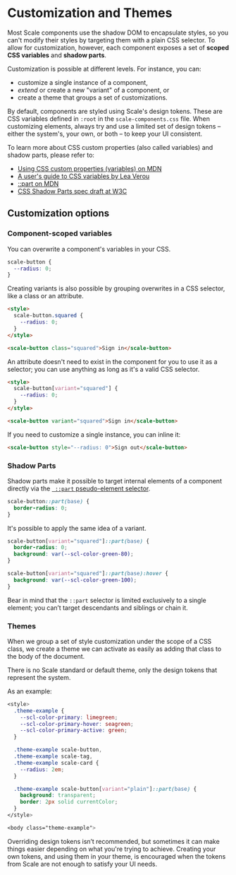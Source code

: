# Customization and Themes  

Most Scale components use the shadow DOM to encapsulate styles, so you can't modify their styles by targeting them with a plain CSS selector. To allow for customization, however, each component exposes a set of **scoped CSS variables** and **shadow parts**.

Customization is possible at different levels. For instance, you can:

- customize a single instance of a component,
- *extend* or create a new "variant" of a component, or
- create a theme that groups a set of customizations.

By default, components are styled using Scale's design tokens. These are CSS variables defined in `:root` in the `scale-components.css` file. When customizing elements, always try and use a limited set of design tokens – either the system's, your own, or both – to keep your UI consistent.

To learn more about CSS custom properties (also called variables) and shadow parts, please refer to:

- [Using CSS custom properties (variables) on MDN](https://developer.mozilla.org/en-US/docs/Web/CSS/Using_CSS_custom_properties)
- [A user's guide to CSS variables by Lea Verou](https://increment.com/frontend/a-users-guide-to-css-variables/)
- [::part on MDN](https://developer.mozilla.org/en-US/docs/Web/CSS/::part)
- [CSS Shadow Parts spec draft at W3C](https://drafts.csswg.org/css-shadow-parts-1/#part)

## Customization options

### Component-scoped variables

You can overwrite a component's variables in your CSS.

```css
scale-button {
  --radius: 0;
}
```

Creating variants is also possible by grouping overwrites in a CSS selector, like a class or an attribute.

```html
<style>
  scale-button.squared {
    --radius: 0;
  }
</style>

<scale-button class="squared">Sign in</scale-button>
```

An attribute doesn't need to exist in the component for you to use it as a selector; you can use anything as long as it's a valid CSS selector.

```html
<style>
  scale-button[variant="squared"] {
    --radius: 0;
  }
</style>

<scale-button variant="squared">Sign in</scale-button>
```

If you need to customize a single instance, you can inline it:

```html
<scale-button style="--radius: 0">Sign out</scale-button>
```

### Shadow Parts

Shadow parts make it possible to target internal elements of a component directly via the [` ::part` pseudo-element selector](https://developer.mozilla.org/en-US/docs/Web/CSS/::part).

```css
scale-button::part(base) {
  border-radius: 0;
}
```

It's possible to apply the same idea of a variant.

```css
scale-button[variant="squared"]::part(base) {
  border-radius: 0;
  background: var(--scl-color-green-80);
}

scale-button[variant="squared"]::part(base):hover {
  background: var(--scl-color-green-100);
}
```

Bear in mind that the `::part` selector is limited exclusively to a single element; you can’t target descendants and siblings or chain it.

### Themes

When we group a set of style customization under the scope of a CSS class, we create a theme we can activate as easily as adding that class to the body of the document.

There is no Scale standard or default theme, only the design tokens that represent the system.

As an example:

```css
<style>
  .theme-example {
    --scl-color-primary: limegreen;
    --scl-color-primary-hover: seagreen;
    --scl-color-primary-active: green;
  }

  .theme-example scale-button,
  .theme-example scale-tag,
  .theme-example scale-card {
    --radius: 2em;
  }

  .theme-example scale-button[variant="plain"]::part(base) {
    background: transparent;
    border: 2px solid currentColor;
  }
</style>

<body class="theme-example">
```

Overriding design tokens isn’t recommended, but sometimes it can make things easier depending on what you're trying to achieve. Creating your own tokens, and using them in your theme, is encouraged when the tokens from Scale are not enough to satisfy your UI needs.
